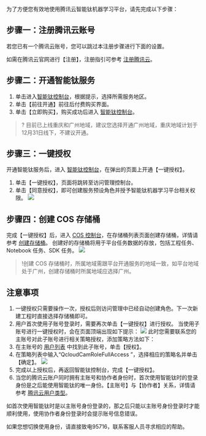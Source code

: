为了方便您有效地使用腾讯云智能钛机器学习平台，请先完成以下步骤：

## 步骤一：注册腾讯云账号
若您已有一个腾讯云账号，您可以跳过本注册步骤进行下面的设置。

如需在腾讯云官网进行【注册】，注册指引可参考 [注册腾讯云](https://cloud.tencent.com/document/product/378/17985)。

## 步骤二：开通智能钛服务
1. 单击进入[智能钛控制台](https://tio.cloud.tencent.com/ml/index.html#/my)，根据提示，选择所需服务地区。
2. 单击【前往开通】前往后付费购买界面。
3. 单击【立即购买】，购买成功后进入 [智能钛控制台](https://tio.cloud.tencent.com/ml/index.html#/my)。
>? 目前已上线重庆和广州地域，建议您选择开通广州地域，重庆地域计划于12月31日线下，不建议开通。


## 步骤三：一键授权
开通智能钛服务后，进入 [智能钛控制台](https://tio.cloud.tencent.com/ml/index.html#/my)，在弹出的页面上开通【一键授权】。
1. 单击【一键授权】，页面将跳转至访问管理控制台。
2. 单击【同意授权】，即可创建服务预设角色并授予智能钛机器学习平台相关权限。
![](https://main.qcloudimg.com/raw/416f954045752de23af6c0469f463098.png)

## 步骤四：创建 COS 存储桶
完成【一键授权】后，进入 [COS 控制台](https://console.cloud.tencent.com/cos5)，在存储桶列表页面创建存储桶，详情请参考 [创建存储桶](https://cloud.tencent.com/document/product/436/13309)。
创建好的存储桶将用于平台任务数据的存放，包括工程任务、Notebook 任务、SDK 任务。
![](https://main.qcloudimg.com/raw/ce044547dd2ebcd1e1dce147db4becb4.png)
>!创建 COS 存储桶时，所属地域需跟平台开通服务的地域一致，如平台地域处于广州，创建存储桶时所属地域应选择广州。  

## 注意事项
1. 一键授权只需要操作一次，授权后则访问管理中已经自动创建角色。下一次新建工程时直接选择存储桶即可。
2. 用户首次使用子账号登录时，需要再次单击【一键授权】进行授权。
当使用子账号进行一键授权时，会在页面顶端出现如下提示：
![](https://main.qcloudimg.com/raw/db3a1ed0f1603a30b453b7b07e559d68.png)
此时您需要联系您的主账号对此子账号进行相关策略授权，添加策略方法如下：
 1. 在主账号的 [用户列表](https://console.cloud.tencent.com/cam) 中找到此子账号，单击【授权】。
 2. 在策略列表中输入“QcloudCamRoleFullAccess ”，选择相应的策略名并单击【确定】。
![](https://main.qcloudimg.com/raw/f719dc90b9b61fd196219eec5b9e7db7.png)
 3. 完成以上授权后，再返回智能钛控制台，完成【一键授权】。 
3. 当您的腾讯云账户同时拥有主账号和协作者身份时，首次使用智能钛时的登录身份是之后能使用智能钛的唯一身份。【主账号】与【协作者】关系，详情请参考 [腾讯云用户类型](https://cloud.tencent.com/document/product/598/13665)。
 

如首次使用智能钛时是以主账号身份登录的，那之后只能以主账号身份登录时才能顺利使用，使用协作者身份登录时会提示账号信息错误。

如果您想切换使用身份，请直接致电95716，联系客服人员寻求相应的帮助。
